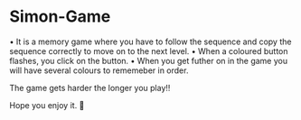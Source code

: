 # Simon-Game
• It is a memory game where you have to follow the sequence and copy the sequence correctly to move on to the next level.
• When a coloured button flashes, you click on the button. 
• When you get futher on in the game you will have several colours to rememeber in order. 

The game gets harder the longer you play!!

Hope you enjoy it. 🙂
